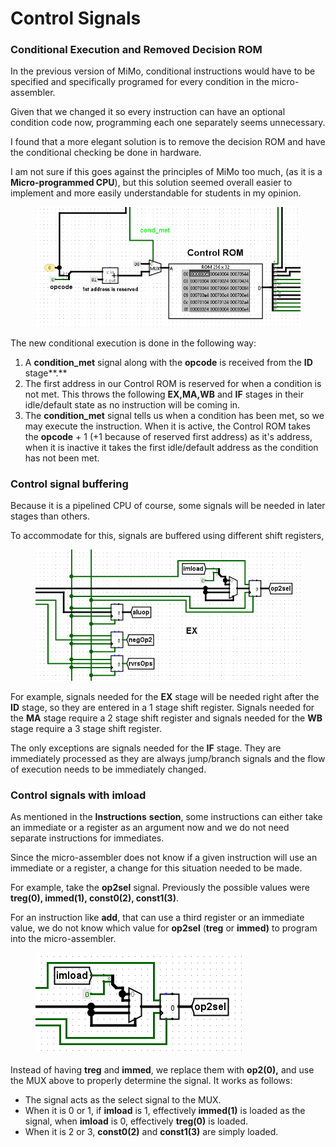 # Control Signals

### Conditional Execution and Removed Decision ROM

In the previous version of MiMo, conditional instructions would have to be specified and specifically programed for every condition in the micro-assembler.

Given that we changed it so every instruction can have an optional condition code now, programming each one separately seems unnecessary.

I found that a more elegant solution is to remove the decision ROM and have the conditional checking be done in hardware.

I am not sure if this goes against the principles of MiMo too much, (as it is a **Micro-programmed CPU**), but this solution seemed overall easier to implement and more easily understandable for students in my opinion.

<figure><img src=".gitbook/assets/image (2).png" alt=""><figcaption></figcaption></figure>

The new conditional execution is done in the following way:

1. A **condition\_met** signal along with the **opcode** is received from the **ID** stage**.**
2. The first address in our Control ROM is reserved for when a condition is not met. This throws the following **EX,MA,WB** and **IF** stages in their idle/default state as no instruction will be coming in.
3. The **condition\_met** signal tells us when a condition has been met, so we may execute the instruction. When it is active, the Control ROM takes the **opcode** + 1 (+1 because of reserved first address) as it's address, when it is inactive it takes the first idle/default address as the condition has not been met.

### Control signal buffering

Because it is a pipelined CPU of course, some signals will be needed in later stages than others.

To accommodate for this, signals are buffered using different shift registers,

&#x20;&#x20;

<figure><img src=".gitbook/assets/image (3).png" alt=""><figcaption></figcaption></figure>

For example, signals needed for the **EX** stage will be needed right after the **ID**  stage, so they are entered in a 1 stage shift register. Signals needed for the **MA** stage require a 2 stage shift register and signals needed for the **WB** stage require a 3 stage shift register.

The only exceptions are signals needed for the **IF** stage. They are immediately processed as they are always jump/branch signals and the flow of execution needs to be immediately changed.

### Control signals with imload

As mentioned in the **Instructions** **section**, some instructions can either take an immediate or a register as an argument now and we do not need separate instructions for immediates.

Since the micro-assembler does not know if a given instruction will use an immediate or a register, a  change for this situation needed to be made.

For example, take the **op2sel** signal. Previously the possible values were **treg(0), immed(1), const0(2), const1(3)**.&#x20;

For an instruction like **add**, that can use a third register or an immediate value, we do not know which value for **op2sel** (**treg** or **immed)** to program into the micro-assembler.&#x20;

<figure><img src=".gitbook/assets/image (1).png" alt=""><figcaption></figcaption></figure>

Instead of having **treg** and **immed**, we replace them with **op2(0),** and use the MUX above to properly determine the signal. It works as follows:

* The signal acts as the select signal to the MUX.
* When it is 0 or 1, if **imload** is 1, effectively **immed(1)** is loaded as the signal, when **imload** is 0, effectively **treg(0)** is loaded.&#x20;
* When it is 2 or 3, **const0(2)** and **const1(3)** are simply loaded.
